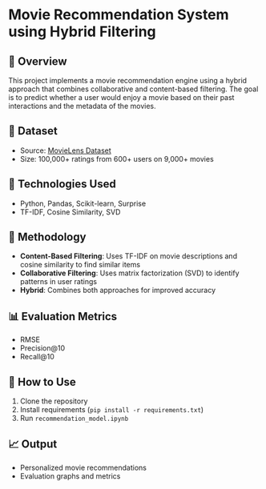 # Movie Recommendation System using Hybrid Filtering

## 📌 Overview
This project implements a movie recommendation engine using a hybrid approach that combines collaborative and content-based filtering. The goal is to predict whether a user would enjoy a movie based on their past interactions and the metadata of the movies.

## 📂 Dataset
- Source: [MovieLens Dataset](https://grouplens.org/datasets/movielens/latest/)
- Size: 100,000+ ratings from 600+ users on 9,000+ movies

## 🔧 Technologies Used
- Python, Pandas, Scikit-learn, Surprise
- TF-IDF, Cosine Similarity, SVD

## 🧠 Methodology
- **Content-Based Filtering**: Uses TF-IDF on movie descriptions and cosine similarity to find similar items
- **Collaborative Filtering**: Uses matrix factorization (SVD) to identify patterns in user ratings
- **Hybrid**: Combines both approaches for improved accuracy

## 📊 Evaluation Metrics
- RMSE
- Precision@10
- Recall@10

## 📎 How to Use
1. Clone the repository
2. Install requirements (`pip install -r requirements.txt`)
3. Run `recommendation_model.ipynb`

## 📈 Output
- Personalized movie recommendations
- Evaluation graphs and metrics
